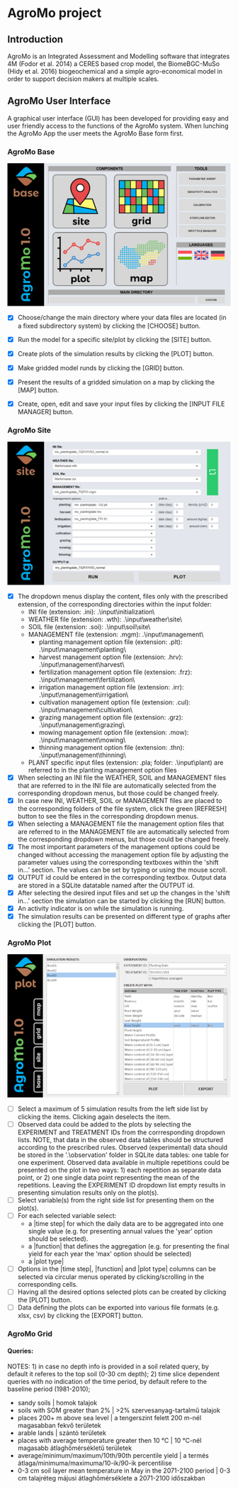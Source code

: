 # AgroMo project

## Introduction

AgroMo is an Integrated Assessment and Modelling software that integrates 4M (Fodor et al. 2014) a CERES based crop model, the BiomeBGC-MuSo (Hidy et al. 2016) biogeochemical and a simple agro-economical model in order to support decision makers at multiple scales.

## AgroMo User Interface

A graphical user interface (GUI) has been developed for providing easy and user friendly access to the functions of the AgroMo system. When lunching the AgroMo App the user meets the AgroMo Base form first.

### AgroMo Base

![alt text](base_gui.png "AgroMo Base")

- [x] Choose/change the main directory where your data files are located (in a fixed subdirectory system) by clicking the [CHOOSE] button.
- [x] Run the model for a specific site/plot by clicking the [SITE] button.
- [x] Create plots of the simulation results by clicking the [PLOT] button.
- [x] Make gridded model runds by clicking the [GRID] button.
- [x] Present the results of a gridded simulation on a map by clicking the [MAP] button.
- [x] Create, open, edit and save your input files by clicking the [INPUT FILE MANAGER] button.


### AgroMo Site

![alt text](site_gui.png "AgroMo Site")
- [x] The dropdown menus display the content, files only with the prescribed extension, of the corresponding directories within the input folder:
  - INI file (extension: .ini): .\input\initialization\
  - WEATHER file (extension: .wth): .\input\weather\site\
  - SOIL file (extension: .soi): .\input\soil\site\
  - MANAGEMENT file (extension: .mgm): .\input\management\
     - planting management option file (extension: .plt): .\input\management\planting\
     - harvest management option file (extension: .hrv): .\input\management\harvest\
     - fertilization management option file (extension: .frz): .\input\management\fertilization\
     - irrigation management option file (extension: .irr): .\input\management\irrigation\
     - cultivation management option file (extension: .cul): .\input\management\cultivation\
     - grazing management option file (extension: .grz): .\input\management\grazing\
     - mowing management option file (extension: .mow): .\input\management\mowing\
     - thinning management option file (extension: .thn): .\input\management\thinning\
  - PLANT specific input files (extension: .pla; folder: .\input\plant\) are referred to in the planting management option files
- [x] When selecting an INI file the WEATHER, SOIL and MANAGEMENT files that are referred to in the INI file are automatically selected from the corresponding dropdown menus, but those could be changed freely.
- [x] In case new INI, WEATHER, SOIL or MANAGEMENT files are placed to the corresponding folders of the file system, click the green [REFRESH] button to see the files in the corresponding dropdown menus.
- [x] When selecting a MANAGEMENT file the management option files that are referred to in the MANAGEMENT file are automatically selected from the corresponding dropdown menus, but those could be changed freely.
- [x] The most important parameters of the management options could be changed without accessing the management option file by adjusting the parameter values using the corresponding textboxes within the 'shift in...' section. The values can be set by typing or using the mouse scroll.
- [x] OUTPUT id could be entered in the corresponding textbox. Output data are stored in a SQLite datatable named after the OUTPUT id.
- [x] After selecting the desired input files and set up the changes in the 'shift in...' section the simulation can be started by clicking the [RUN] button.
- [x] An activity indicator is on while the simulation is running. 
- [x] The simulation results can be presented on different type of graphs after clicking the [PLOT] button.

### AgroMo Plot

![alt text](plotgui.png "AgroMo Plot")
- [ ] Select a maximum of 5 simulation results from the left side list by clicking the items. Clicking again deselects the item.
- [ ] Observed data could be added to the plots by selecting the EXPERIMENT and TREATMENT IDs from the corrresponding dropdown lists. NOTE, that data in the observed data tables should be structured according to the prescribed rules. Observed (experimental) data should be stored in the '.\observation\' folder in SQLite data tables: one table for one experiment. Observed data available in multiple repetitions could be presented on the plot in two ways: 1) each repetition as separate data point, or 2) one single data point representing the mean of the repetitions. Leaving the EXPERIMENT ID dropdown list empty results in presenting simulation results only on the plot(s).
- [ ] Select variable(s) from the right side list for presenting them on the plot(s).
- [ ] For each selected variable select:
  - a |time step| for which the daily data are to be aggregated into one single value (e.g. for presenting annual values the 'year' option should be selected).
  - a |function| that defines the aggregation (e.g. for presenting the final yield for each year the 'max' option should be selected)
  - a |plot type| 
- [ ] Options in the |time step|, |function| and |plot type| columns can be selected via circular menus operated by clicking/scrolling in the corresponding cells.
- [ ] Having all the desired options selected plots can be created by clicking the [PLOT] button.
- [ ] Data defining the plots can be exported into various file formats (e.g. xlsx, csv) by clicking the [EXPORT] button.

### AgroMo Grid

#### Queries:
NOTES: 1) in case no depth info is provided in a soil related query, by default it referes to the top soil (0-30 cm depth); 2) time slice dependent queries with no indication of the time period, by default refere to the baseline period (1981-2010); 
- sandy soils | homok talajok
- soils with SOM greater than 2% | >2% szervesanyag-tartalmű talajok
- places 200+ m above sea level | a tengerszint felett 200 m-nél magasabban fekvő területek
- arable lands | szántó területek
- places with average temperature greater then 10 °C | 10 °C-nél magasabb átlaghőmérsékletű területek
- average/minimum/maximum/10th/90th percentile yield | a termés átlaga/minimuma/maximuma/10-ik/90-ik percentilise
- 0-3 cm soil layer mean temperature in May in the 2071-2100 period | 0-3 cm talajréteg májusi átlaghőmérséklete a 2071-2100 időszakban


  
